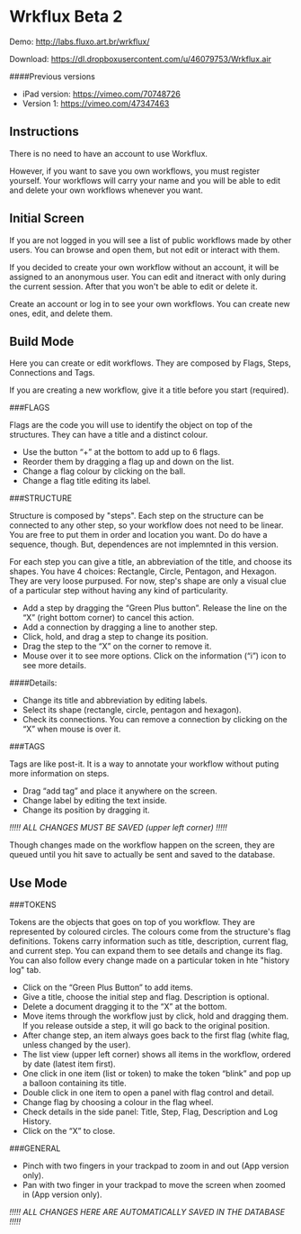 Wrkflux Beta 2
=======

Demo: http://labs.fluxo.art.br/wrkflux/

Download: https://dl.dropboxusercontent.com/u/46079753/Wrkflux.air


####Previous versions
- iPad version: https://vimeo.com/70748726
- Version 1: https://vimeo.com/47347463


Instructions
-------

There is no need to have an account to use Workflux.

However, if you want to save you own workflows, you must register yourself. Your workflows will carry your name and you will be able to edit and delete your own workflows whenever you want.


Initial Screen
-------

If you are not logged in you will see a list of public workflows made by other users. You can browse and open them, but not edit or interact with them.

If you decided to create your own workflow without an account, it will be assigned to an anonymous user. You can edit and itneract with only during the current session. After that you won't be able to edit or delete it.

Create an account or log in to see your own workflows. You can create new ones, edit, and delete them.


Build Mode
-------

Here you can create or edit workflows. They are composed by Flags, Steps, Connections and Tags.

If you are creating a new workflow, give it a title before you start (required).

###FLAGS

Flags are the code you will use to identify the object on top of the structures. They can have a title and a distinct colour.

- Use the button “+” at the bottom to add up to 6 flags.
- Reorder them by dragging a flag up and down on the list.
- Change a flag colour by clicking on the ball.
- Change a flag title editing its label.


###STRUCTURE

Structure is composed by "steps". Each step on the structure can be connected to any other step, so your workflow does not need to be linear. You are free to put them in order and location you want. Do do have a sequence, though. But, dependences are not implemnted in this version.

For each step you can give a title, an abbreviation of the title, and choose its shapes. You have 4 choices: Rectangle, Circle, Pentagon, and Hexagon. They are very loose purpused. For now, step's shape are only a visual clue of a particular step without having any kind of particularity.

- Add a step by dragging the “Green Plus button”. Release the line on the “X” (right bottom corner) to cancel this action.
- Add a connection by dragging a line to another step.
- Click, hold, and drag a step to change its position.
- Drag the step to the “X” on the corner to remove it.
- Mouse over it to see more options. Click on the information (“i”) icon to see more details.

####Details:

- Change its title and abbreviation by editing labels.
- Select its shape (rectangle, circle, pentagon and hexagon).
- Check its connections. You can remove a connection by clicking on the “X” when mouse is over it.


###TAGS

Tags are like post-it. It is a way to annotate your workflow without puting more information on steps.

- Drag “add tag” and place it anywhere on the screen.
- Change label by editing the text inside.
- Change its position by dragging it.

*!!!!! ALL CHANGES MUST BE SAVED (upper left corner) !!!!!*

Though changes made on the workflow happen on the screen, they are queued until you hit save to actually be sent and saved to the database.



Use Mode
-------

###TOKENS

Tokens are the objects that goes on top of you workflow. They are represented by coloured circles. The colours come from the structure's flag definitions. Tokens carry information such as title, description, current flag, and current step. You can expand them to see details and change its flag. You can also follow every change made on a particular token in hte "history log" tab.

- Click on the “Green Plus Button” to add items.
- Give a title, choose the initial step and flag. Description is optional.
- Delete a document dragging it to the “X” at the bottom.
- Move items through the workflow just by click, hold and dragging them. If you release outside a step, it will go back to the original position.
- After change step, an item always goes back to the first flag (white flag, unless changed by the user).
- The list view (upper left corner) shows all items in the workflow, ordered by date (latest item first).
- One click in one item (list or token) to make the token “blink” and pop up a balloon containing its title.
- Double click in one item to open a panel with flag control and detail.
- Change flag by choosing a colour in the flag wheel.
- Check details in the side panel: Title, Step, Flag, Description and Log History.
- Click on the “X” to close.

###GENERAL

- Pinch with two fingers in your trackpad to zoom in and out (App version only).
- Pan with two finger in your trackpad to move the screen when zoomed in  (App version only).

*!!!!! ALL CHANGES HERE ARE AUTOMATICALLY SAVED IN THE DATABASE !!!!!*
